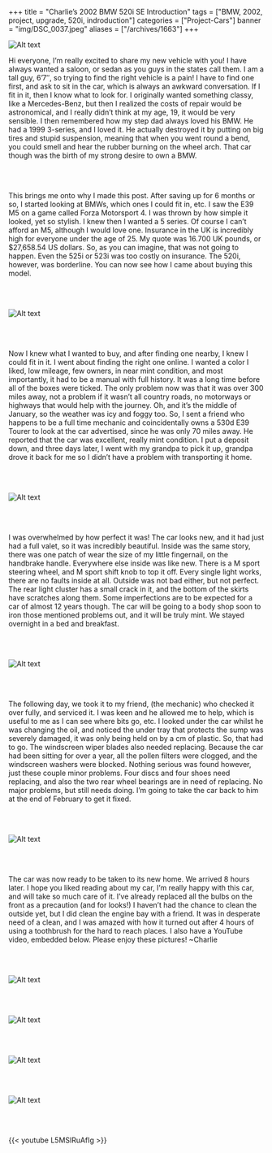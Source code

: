 +++
title = "Charlie’s 2002 BMW 520i SE Introduction"
tags = ["BMW, 2002, project, upgrade, 520i, indroduction"]
categories = ["Project-Cars"]
banner = "img/DSC_0037.jpeg"
aliases = ["/archives/1663"]
+++

![Alt text](https://e39source.com/wp-content/uploads/2014/01/DSC_0037.jpg)

Hi everyone, I’m really excited to share my new vehicle with you! I have always wanted a saloon, or sedan as you guys in the states call them. I am a tall guy, 6’7″, so trying to find the right vehicle is a pain! I have to find one first, and ask to sit in the car, which is always an awkward conversation. If I fit in it, then I know what to look for. I originally wanted something classy, like a Mercedes-Benz, but then I realized the costs of repair would be astronomical, and I really didn’t think at my age, 19, it would be very sensible. I then remembered how my step dad always loved his BMW. He had a 1999 3-series, and I loved it. He actually destroyed it by putting on big tires and stupid suspension, meaning that when you went round a bend, you could smell and hear the rubber burning on the wheel arch. That car though was the birth of my strong desire to own a BMW.

&nbsp;<br/><br/>

This brings me onto why I made this post.  After saving up for 6 months or so, I started looking at BMWs, which ones I could fit in, etc. I saw the E39 M5 on a game called Forza Motorsport 4. I was thrown by how simple it looked, yet so stylish. I knew then I wanted a 5 series. Of course I can’t afford an M5, although I would love one. Insurance in the UK is incredibly high for everyone under the age of 25. My quote was 16.700 UK pounds, or $27,658.54 US dollars. So, as you can imagine, that was not going to happen. Even the 525i or 523i was too costly on insurance. The 520i, however, was borderline. You can now see how I came about buying this model.

&nbsp;<br/><br/>

![Alt text](../img/DSC_0036.jpeg)

&nbsp;<br/><br/>

Now I knew what I wanted to buy, and after finding one nearby, I knew I could fit in it. I went about finding the right one online. I wanted a color I liked, low mileage, few owners, in near mint condition, and most importantly, it had to be a manual with full history. It was a long time before all of the boxes were ticked. The only problem now was that it was over 300 miles away, not a problem if it wasn’t all country roads, no motorways or highways that would help with the journey. Oh, and it’s the middle of January, so the weather was icy and foggy too. So, I sent a friend who happens to be a full time mechanic and coincidentally owns a 530d E39 Tourer to look at the car advertised, since he was only 70 miles away. He reported that the car was excellent, really mint condition. I put a deposit down, and three days later, I went with my grandpa to pick it up, grandpa drove it back for me so I didn’t have a problem with transporting it home.

&nbsp;<br/><br/>

![Alt text](../img/DSC_0038.jpeg)

&nbsp;<br/><br/>

I was overwhelmed by how perfect it was! The car looks new, and it had just had a full valet, so it was incredibly beautiful. Inside was the same story, there was one patch of wear the size of my little fingernail, on the handbrake handle. Everywhere else inside was like new. There is a M sport steering wheel, and M sport shift knob to top it off. Every single light works, there are no faults inside at all. Outside was not bad either, but not perfect. The rear light cluster has a small crack in it, and the bottom of the skirts have scratches along them. Some imperfections are to be expected for a car of almost 12 years though. The car will be going to a body shop soon to iron those mentioned problems out, and it will be truly mint. We stayed overnight in a bed and breakfast.

&nbsp;<br/><br/>

![Alt text](../img/DSC_0041.jpeg)

&nbsp;<br/><br/>

The following day, we took it to my friend, (the mechanic) who checked it over fully, and serviced it. I was keen and he allowed me to help, which is useful to me as I can see where bits go, etc. I looked under the car whilst he was changing the oil, and noticed the under tray that protects the sump was severely damaged, it was only being held on by a cm of plastic. So, that had to go. The windscreen wiper blades also needed replacing. Because the car had been sitting for over a year, all the pollen filters were clogged, and the windscreen washers were blocked. Nothing serious was found however, just these couple minor problems. Four discs and four shoes need replacing, and also the two rear wheel bearings are in need of replacing. No major problems, but still needs doing. I’m going to take the car back to him at the end of February to get it fixed.

&nbsp;<br/><br/>

![Alt text](https://e39source.com/wp-content/uploads/2014/01/DSC_0044.jpg)

&nbsp;<br/><br/>

The car was now ready to be taken to its new home. We arrived 8 hours later. I hope you liked reading about my car, I’m really happy with this car, and will take so much care of it. I’ve already replaced all the bulbs on the front as a precaution (and for looks!) I haven’t had the chance to clean the outside yet, but I did clean the engine bay with a friend. It was in desperate need of a clean, and I was amazed with how it turned out after 4 hours of using a toothbrush for the hard to reach places. I also have a YouTube video, embedded below. Please enjoy these pictures! ~Charlie

&nbsp;<br/><br/>

![Alt text](https://e39source.com/wp-content/uploads/2014/01/DSC_0035.jpg)

&nbsp;<br/><br/>

![Alt text](../img/DSC_0040.jpeg)

&nbsp;<br/><br/>

![Alt text](../img/DSC_0042.jpeg)

&nbsp;<br/><br/>

![Alt text](../img/DSC_0045.jpeg)

&nbsp;<br/><br/>

{{< youtube L5MSlRuAfIg >}}

&nbsp;<br/><br/>